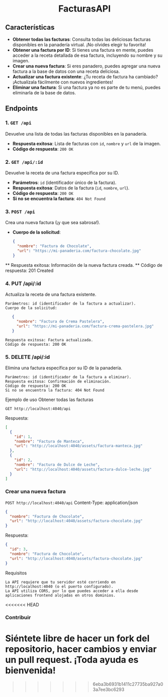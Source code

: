 <h1 align="center">FacturasAPI</h1>
<p align="center">
  
## Características

- **Obtener todas las facturas**: Consulta todas las deliciosas facturas disponibles en la panadería virtual. ¡No olvides elegir tu favorita!
- **Obtener una factura por ID**: Si tienes una factura en mente, puedes acceder a la receta detallada de esa factura, incluyendo su nombre y su imagen.
- **Crear una nueva factura**: Si eres panadero, puedes agregar una nueva factura a la base de datos con una receta deliciosa.
- **Actualizar una factura existente**: ¿Tu receta de factura ha cambiado? ¡Actualízala fácilmente con nuevos ingredientes!
- **Eliminar una factura**: Si una factura ya no es parte de tu menú, puedes eliminarla de la base de datos.

## Endpoints

### 1. `GET /api`
Devuelve una lista de todas las facturas disponibles en la panadería.
- **Respuesta exitosa**: Lista de facturas con `id`, `nombre` y `url` de la imagen.
- **Código de respuesta**: `200 OK`

### 2. `GET /api/:id`
Devuelve la receta de una factura específica por su ID.
- **Parámetros**: `id` (identificador único de la factura).
- **Respuesta exitosa**: Datos de la factura (`id`, `nombre`, `url`).
- **Código de respuesta**: `200 OK`
- **Si no se encuentra la factura**: `404 Not Found`

### 3. `POST /api`
Crea una nueva factura (¡y que sea sabrosa!).
- **Cuerpo de la solicitud**:  
  ```json
  {
    "nombre": "Factura de Chocolate",
    "url": "https://mi-panaderia.com/factura-chocolate.jpg"
  }
  ```
 ** Respuesta exitosa: Información de la nueva factura creada.
 ** Código de respuesta: 201 Created

### 4. PUT /api/:id

Actualiza la receta de una factura existente.

    Parámetros: id (identificador de la factura a actualizar).
    Cuerpo de la solicitud:
 ```json
    {
      "nombre": "Factura de Crema Pastelera",
      "url": "https://mi-panaderia.com/factura-crema-pastelera.jpg"
    }
```
    Respuesta exitosa: Factura actualizada.
    Código de respuesta: 200 OK

### 5. DELETE /api/:id

Elimina una factura específica por su ID de la panadería.

    Parámetros: id (identificador de la factura a eliminar).
    Respuesta exitosa: Confirmación de eliminación.
    Código de respuesta: 200 OK
    Si no se encuentra la factura: 404 Not Found

Ejemplo de uso
Obtener todas las facturas

`GET http://localhost:4040/api`

Respuesta:

```json
[
  {
    "id": 1,
    "nombre": "Factura de Manteca",
    "url": "http://localhost:4040/assets/factura-manteca.jpg"
  },
  {
    "id": 2,
    "nombre": "Factura de Dulce de Leche",
    "url": "http://localhost:4040/assets/factura-dulce-leche.jpg"
  }
]
```
### Crear una nueva factura

`POST http://localhost:4040/api`
Content-Type: application/json

```json
{
  "nombre": "Factura de Chocolate",
  "url": "http://localhost:4040/assets/factura-chocolate.jpg"
}
```
Respuesta:

```json
{
  "id": 3,
  "nombre": "Factura de Chocolate",
  "url": "http://localhost:4040/assets/factura-chocolate.jpg"
}
```

Requisitos

    La API requiere que tu servidor esté corriendo en http://localhost:4040 (o el puerto configurado).
    La API utiliza CORS, por lo que puedes acceder a ella desde aplicaciones frontend alojadas en otros dominios.
<<<<<<< HEAD
    

### Contribuir

Siéntete libre de hacer un fork del repositorio, hacer cambios y enviar un pull request. ¡Toda ayuda es bienvenida!
=======
>>>>>>> 6eba3b6931b1411c27735ba927a03a7ee3bc6293
>>>>>>> </p>
